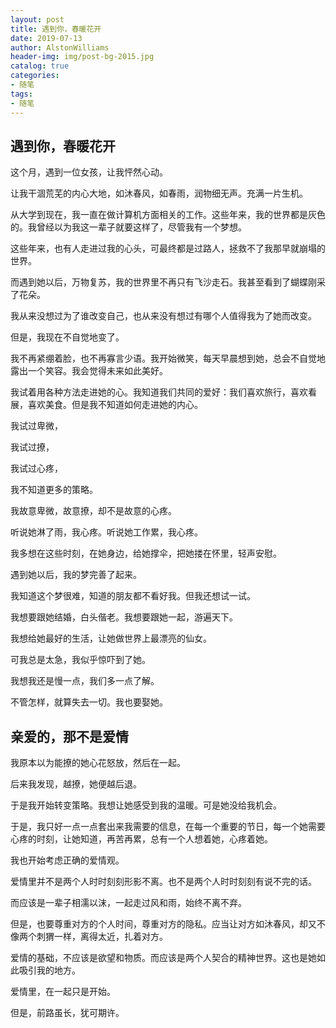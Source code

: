 ```yaml
---
layout: post
title: 遇到你，春暖花开
date: 2019-07-13
author: AlstonWilliams
header-img: img/post-bg-2015.jpg
catalog: true
categories:
- 随笔
tags:
- 随笔
---
```


## 遇到你，春暖花开

这个月，遇到一位女孩，让我怦然心动。

让我干涸荒芜的内心大地，如沐春风，如春雨，润物细无声。充满一片生机。

从大学到现在，我一直在做计算机方面相关的工作。这些年来，我的世界都是灰色的。我曾经以为我这一辈子就要这样了，尽管我有一个梦想。

这些年来，也有人走进过我的心头，可最终都是过路人，拯救不了我那早就崩塌的世界。

而遇到她以后，万物复苏，我的世界里不再只有飞沙走石。我甚至看到了蝴蝶刚采了花朵。

我从来没想过为了谁改变自己，也从来没有想过有哪个人值得我为了她而改变。

但是，我现在不自觉地变了。

我不再紧绷着脸，也不再寡言少语。我开始微笑，每天早晨想到她，总会不自觉地露出一个笑容。我会觉得未来如此美好。

我试着用各种方法走进她的心。我知道我们共同的爱好：我们喜欢旅行，喜欢看展，喜欢美食。但是我不知道如何走进她的内心。

我试过卑微，

我试过撩，

我试过心疼，

我不知道更多的策略。

我故意卑微，故意撩，却不是故意的心疼。

听说她淋了雨，我心疼。听说她工作累，我心疼。

我多想在这些时刻，在她身边，给她撑伞，把她搂在怀里，轻声安慰。

遇到她以后，我的梦完善了起来。

我知道这个梦很难，知道的朋友都不看好我。但我还想试一试。

我想要跟她结婚，白头偕老。我想要跟她一起，游遍天下。

我想给她最好的生活，让她做世界上最漂亮的仙女。

可我总是太急，我似乎惊吓到了她。

我想我还是慢一点，我们多一点了解。

不管怎样，就算失去一切。我也要娶她。

## 亲爱的，那不是爱情

我原本以为能撩的她心花怒放，然后在一起。

后来我发现，越撩，她便越后退。

于是我开始转变策略。我想让她感受到我的温暖。可是她没给我机会。

于是，我只好一点一点套出来我需要的信息，在每一个重要的节日，每一个她需要心疼的时刻，让她知道，再苦再累，总有一个人想着她，心疼着她。

我也开始考虑正确的爱情观。

爱情里并不是两个人时时刻刻形影不离。也不是两个人时时刻刻有说不完的话。

而应该是一辈子相濡以沫，一起走过风和雨，始终不离不弃。

但是，也要尊重对方的个人时间，尊重对方的隐私。应当让对方如沐春风，却又不像两个刺猬一样，离得太近，扎着对方。

爱情的基础，不应该是欲望和物质。而应该是两个人契合的精神世界。这也是她如此吸引我的地方。

爱情里，在一起只是开始。

但是，前路虽长，犹可期许。

